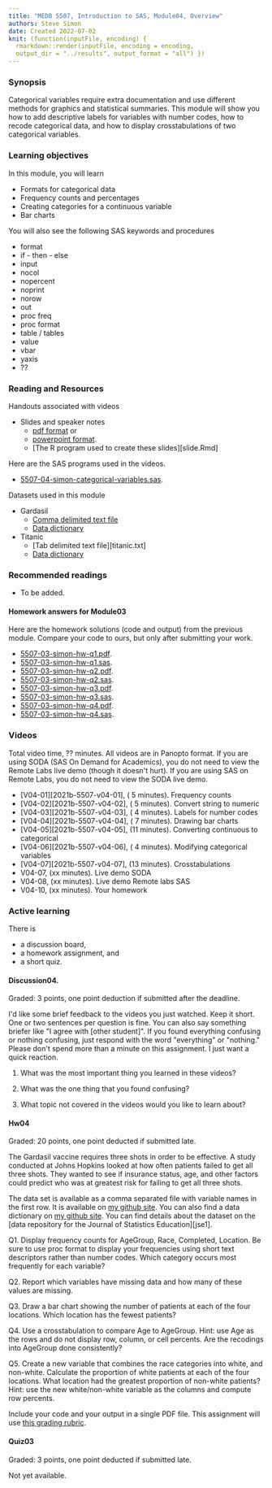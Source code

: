 ```yaml
---
title: "MEDB 5507, Introduction to SAS, Module04, Overview"
authors: Steve Simon
date: Created 2022-07-02
knit: (function(inputFile, encoding) {
  rmarkdown::render(inputFile, encoding = encoding,
  output_dir = "../results", output_format = "all") }) 
---
```


### Synopsis

Categorical variables require extra documentation and use different methods for graphics and statistical summaries. This module will show you how to add descriptive labels for variables with number codes, how to recode categorical data, and how to display crosstabulations of two categorical variables.

### Learning objectives

In this module, you will learn

+ Formats for categorical data
+ Frequency counts and percentages
+ Creating categories for a continuous variable
+ Bar charts

You will also see the following SAS keywords and procedures

+ format
+ if - then - else
+ input
+ nocol
+ nopercent
+ noprint
+ norow
+ out
+ proc freq
+ proc format
+ table / tables
+ value
+ vbar
+ yaxis
+ ??

### Reading and Resources



Handouts associated with videos

+ Slides and speaker notes
  + [pdf format][slides.pdf] or
  + [powerpoint format][slides.pptx].
  + [The R program used to create these slides][slide.Rmd]

[slides.pdf]: https://github.com/pmean/introduction-to-sas/blob/master/results/5507-04-simon-slides-and-speaker-notes.pdf
[slides.pptx]: https://github.com/pmean/introduction-to-SAS/blob/master/results/5507-04-simon-slides-and-speaker-notes.pptx
[slides.rmd]: https://github.com/pmean/introduction-to-sas/blob/master/src/5507-04-simon-slides-and-speaker-notes.Rmd

Here are the SAS programs used in the videos.

+ [5507-04-simon-categorical-variables.sas][categorical-variables.sas].

[categorical-variables.sas]: https://github.com/pmean/introduction-to-sas/blob/master/src/5507-04-simon-categorical-variables.sas

Datasets used in this module 

+ Gardasil
  + [Comma delimited text file][gardasil.csv]
  + [Data dictionary][gardasil.yaml]
+ Titanic
  + [Tab delimited text file][titanic.txt]
  + [Data dictionary][titanic.yaml]

[gardasil.csv]: https://github.com/pmean/introduction-to-SAS/blob/master/data/gardasil.csv
[gardasil.yaml]: https://github.com/pmean/introduction-to-SAS/blob/master/data/gardasil-data-dictionary.yaml

[titanic.csv]: https://github.com/pmean/introduction-to-SAS/blob/master/data/titanic.txt
[titanic.yaml]: https://github.com/pmean/introduction-to-SAS/blob/master/data/titanic-data-dictionary.yaml

### Recommended readings

+ To be added.

#### Homework answers for Module03 

Here are the homework solutions (code and output) from the previous module. Compare your code to ours, but only after submitting your work.

+ [5507-03-simon-hw-q1.pdf][hw-q1.pdf].
+ [5507-03-simon-hw-q1.sas][hw-q1.sas].
+ [5507-03-simon-hw-q2.pdf][hw-q2.pdf].
+ [5507-03-simon-hw-q2.sas][hw-q2.sas].
+ [5507-03-simon-hw-q3.pdf][hw-q3.pdf].
+ [5507-03-simon-hw-q3.sas][hw-q3.sas].
+ [5507-03-simon-hw-q4.pdf][hw-q4.pdf].
+ [5507-03-simon-hw-q4.sas][hw-q4.sas].

[hw-q1.pdf]: https://github.com/pmean/introduction-to-sas/blob/master/results/5507-03-simon-hw-q1.pdf
[hw-q2.pdf]: https://github.com/pmean/introduction-to-sas/blob/master/results/5507-03-simon-hw-q2.pdf
[hw-q3.pdf]: https://github.com/pmean/introduction-to-sas/blob/master/results/5507-03-simon-hw-q3.pdf
[hw-q4.pdf]: https://github.com/pmean/introduction-to-sas/blob/master/results/5507-03-simon-hw-q4.pdf

[hw-q1.sas]: https://github.com/pmean/introduction-to-sas/blob/master/src/5507-03-simon-hw-q1.sas
[hw-q2.sas]: https://github.com/pmean/introduction-to-sas/blob/master/src/5507-03-simon-hw-q2.sas
[hw-q3.sas]: https://github.com/pmean/introduction-to-sas/blob/master/src/5507-03-simon-hw-q3.sas
[hw-q4.sas]: https://github.com/pmean/introduction-to-sas/blob/master/src/5507-03-simon-hw-q4.sas

### Videos

Total video time, ?? minutes. All videos are in Panopto format. If you are using SODA (SAS On Demand for Academics), you do not need to view the Remote Labs live demo (though it doesn't hurt). If you are using SAS on Remote Labs, you do not need to view the SODA live demo.

+ [V04-01][2021b-5507-v04-01], ( 5 minutes). Frequency counts
+ [V04-02][2021b-5507-v04-02], ( 5 minutes). Convert string to numeric
+ [V04-03][2021b-5507-v04-03], ( 4 minutes). Labels for number codes
+ [V04-04][2021b-5507-v04-04], ( 7 minutes). Drawing bar charts
+ [V04-05][2021b-5507-v04-05], (11 minutes). Converting continuous to categorical
+ [V04-06][2021b-5507-v04-06], ( 4 minutes). Modifying categorical variables
+ [V04-07][2021b-5507-v04-07], (13 minutes). Crosstabulations
+ V04-07, (xx minutes). Live demo SODA
+ V04-08, (xx minutes). Live demo Remote labs SAS
+ V04-10, (xx minutes). Your homework

[2021b-5507-v03-01]: https://umsystem.hosted.panopto.com/Panopto/Pages/Viewer.aspx?id=746cc8d9-c4f9-42ea-a043-ad640159e272
[2021b-5507-v03-02]: https://umsystem.hosted.panopto.com/Panopto/Pages/Viewer.aspx?id=3877b83b-33ec-4550-8e62-ad64015b9b0b
[2021b-5507-v03-03]: https://umsystem.hosted.panopto.com/Panopto/Pages/Viewer.aspx?id=86f5eee5-87ae-4ad4-95ee-ad64015dbf0a
[2021b-5507-v03-04]: https://umsystem.hosted.panopto.com/Panopto/Pages/Viewer.aspx?id=894ff2ca-2cbe-49a2-a5fa-ad64015f1396
[2021b-5507-v03-05]: https://umsystem.hosted.panopto.com/Panopto/Pages/Viewer.aspx?id=51ae4c86-ca1b-4964-b5bb-ad6401617818  
[2021b-5507-v03-06]: https://umsystem.hosted.panopto.com/Panopto/Pages/Viewer.aspx?id=639a8277-6177-4fc5-84ec-ad640164d171
[2021b-5507-v03-07]: https://umsystem.hosted.panopto.com/Panopto/Pages/Viewer.aspx?id=60c17371-49ee-41f0-ba40-ad64016679e1

### Active learning

There is

+ a discussion board,
+ a homework assignment, and
+ a short quiz.

#### Discussion04. 

Graded: 3 points, one point deduction if submitted after the deadline.

I'd like some brief feedback to the videos you just watched. Keep it short. One or two sentences per question is fine. You can also say something briefer like "I agree with [other student]". If you found everything confusing or nothing confusing, just respond with the word "everything" or "nothing." Please don't spend more than a minute on this assignment. I just want a quick reaction.

1. What was the most important thing you learned in these videos?

2. What was the one thing that you found confusing?

3. What topic not covered in the videos would you like to learn about?

#### Hw04

Graded: 20 points, one point deducted if submitted late.

The Gardasil vaccine requires three shots in order to be effective. A study conducted at Johns Hopkins looked at how often patients failed to get all three shots. They wanted to see if insurance status, age, and other factors could predict who was at greatest risk for failing to get all three shots.

The data set is available as a comma separated file with variable names in the first row. It is available on [my github site][git1]. You can also find a data dictionary on [my github site][git2]. You can find details about the dataset on the [data repository for the Journal of Statistics Education][jse1].

Q1. Display frequency counts for AgeGroup, Race, Completed, Location. Be sure to use proc format to display your frequencies using short text descriptors rather than number codes. Which category occurs most frequently for each variable?

Q2. Report which variables have missing data and how many of these values are missing.

Q3. Draw a bar chart showing the number of patients at each of the four locations. Which location has the fewest patients?

Q4. Use a crosstabulation to compare Age to AgeGroup. Hint: use Age as the rows and do not display row, column, or cell percents. Are the recodings into AgeGroup done consistently?

Q5. Create a new variable that combines the race categories into white, and non-white. Calculate the proportion of white patients at each of the four locations. What location had the greatest proportion of non-white patients? Hint: use the new white/non-white variable as the columns and compute row percents.

Include your code and your output in a single PDF file. This assignment will use [this grading rubric][git5].

[git1]: https://raw.githubusercontent.com/pmean/introduction-to-SAS/master/data/gardasil.csv
[git2]: https://github.com/pmean/introduction-to-SAS/blob/master/data/gardasil-data-dictionary.yaml

[git5]: https://github.com/pmean/classes/blob/master/software-engineering/src/grading-rubric.md

#### Quiz03

Graded: 3 points, one point deducted if submitted late.

Not yet available.

